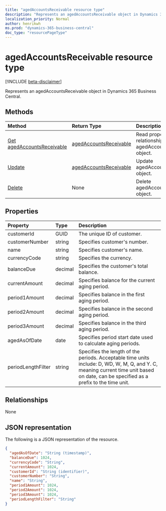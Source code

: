 ```yaml
---
title: "agedAccountsReceivable resource type"
description: "Represents an agedAccountsReceivable object in Dynamics 365 Business Central."
localization_priority: Normal
author: henrikwh
ms.prod: "dynamics-365-business-central"
doc_type: "resourcePageType"
---
```


# agedAccountsReceivable resource type

[!INCLUDE [beta-disclaimer](../../includes/beta-disclaimer.md)]

Represents an agedAccountsReceivable object in Dynamics 365 Business Central.

## Methods

| Method       | Return Type | Description |
|:-------------|:------------|:------------|
| [Get agedAccountsReceivable](../api/dynamics-agedaccountsreceivable-get.md) | [agedAccountsReceivable](dynamics-agedaccountsreceivable.md) | Read properties and relationships of agedAccountsReceivable object. |
| [Update](../api/dynamics-agedaccountsreceivable-update.md) | [agedAccountsReceivable](dynamics-agedaccountsreceivable.md) | Update agedAccountsReceivable object. |
| [Delete](../api/dynamics-agedaccountsreceivable-delete.md) | None | Delete agedAccountsReceivable object. |

## Properties
| Property	     | Type    |Description                                  |
|:---------------|:--------|:--------------------------------------------|
|customerId      |GUID     |The unique ID of customer.                   |
|customerNumber  |string   |Specifies customer's number.                 |
|name            |string   |Specifies customer's name.                   |
|currencyCode    |string   |Specifies the currency.                      |
|balanceDue      |decimal  |Specifies the customer's total balance.      |
|currentAmount   |decimal  |Specifies balance for the current aging period.|
|period1Amount   |decimal  |Specifies balance in the first aging period. |
|period2Amount   |decimal  |Specifies balance in the second aging period.|
|period3Amount   |decimal  |Specifies balance in the third aging period. |
|agedAsOfDate    |date     |Specifies period start date used to calculate aging periods.|
|periodLengthFilter|string |Specifies the length of the periods. Acceptable time units include: D, WD, W, M, Q, and Y. C, meaning current time unit based on date, can be specified as a prefix to the time unit.|



## Relationships

None

## JSON representation

The following is a JSON representation of the resource.

<!-- {
  "blockType": "resource",
  "optionalProperties": [

  ],
  "@odata.type": "microsoft.graph.agedAccountsReceivable",
  "baseType": "",
  "keyProperty": "customerId"
}-->

```json
{
  "agedAsOfDate": "String (timestamp)",
  "balanceDue": 1024,
  "currencyCode": "String",
  "currentAmount": 1024,
  "customerId": "String (identifier)",
  "customerNumber": "String",
  "name": "String",
  "period1Amount": 1024,
  "period2Amount": 1024,
  "period3Amount": 1024,
  "periodLengthFilter": "String"
}
```

<!-- uuid: 16cd6b66-4b1a-43a1-adaf-3a886856ed98
2019-02-04 14:57:30 UTC -->
<!-- {
  "type": "#page.annotation",
  "description": "agedAccountsReceivable resource",
  "keywords": "",
  "section": "documentation",
  "tocPath": ""
}-->